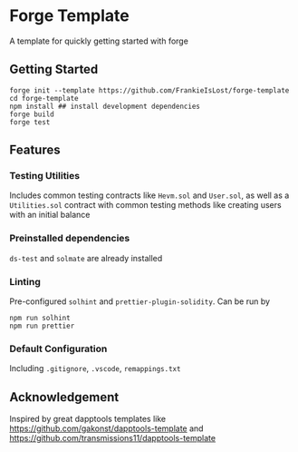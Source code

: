 # Forge Template

A template for quickly getting started with forge

## Getting Started

```
forge init --template https://github.com/FrankieIsLost/forge-template
cd forge-template
npm install ## install development dependencies
forge build
forge test
```

## Features

### Testing Utilities

Includes common testing contracts like `Hevm.sol` and `User.sol`, as well as a `Utilities.sol` contract with common testing methods like creating users with an initial balance

### Preinstalled dependencies

`ds-test` and `solmate` are already installed

### Linting

Pre-configured `solhint` and `prettier-plugin-solidity`. Can be run by

```
npm run solhint
npm run prettier
```

### Default Configuration

Including `.gitignore`, `.vscode`, `remappings.txt`

## Acknowledgement

Inspired by great dapptools templates like https://github.com/gakonst/dapptools-template and https://github.com/transmissions11/dapptools-template
